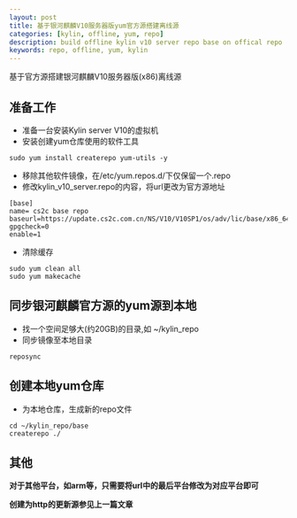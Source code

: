 ```yaml
---
layout: post
title: 基于银河麒麟V10服务器版yum官方源搭建离线源
categories: [kylin, offline, yum, repo]
description: build offline kylin v10 server repo base on offical repo
keywords: repo, offline, yum, kylin 
---
```


基于官方源搭建银河麒麟V10服务器版(x86)离线源

## 准备工作
* 准备一台安装Kylin server V10的虚拟机
* 安装创建yum仓库使用的软件工具
```
sudo yum install createrepo yum-utils -y
```

* 移除其他软件镜像，在/etc/yum.repos.d/下仅保留一个.repo
* 修改kylin_v10_server.repo的内容，将url更改为官方源地址
```
[base]
name= cs2c base repo
baseurl=https://update.cs2c.com.cn/NS/V10/V10SP1/os/adv/lic/base/x86_64/
gpgcheck=0
enable=1
```

* 清除缓存
```
sudo yum clean all
sudo yum makecache
```

## 同步银河麒麟官方源的yum源到本地
* 找一个空间足够大(约20GB)的目录,如 ~/kylin_repo
* 同步镜像至本地目录
```
reposync
```

## 创建本地yum仓库
* 为本地仓库，生成新的repo文件

```
cd ~/kylin_repo/base
createrepo ./
```
## 其他
**对于其他平台，如arm等，只需要将url中的最后平台修改为对应平台即可** 

**创建为http的更新源参见上一篇文章** 
